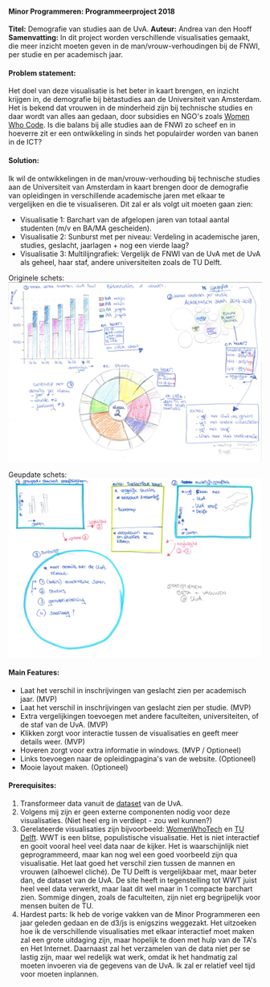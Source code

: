 #### Minor Programmeren: Programmeerproject 2018     
**Titel:** Demografie van studies aan de UvA.
**Auteur:** Andrea van den Hooff  
**Samenvatting:** In dit project worden verschillende visualisaties gemaakt, die meer inzicht moeten geven in de man/vrouw-verhoudingen bij de FNWI, per studie en per academisch jaar.  

#### Problem statement:  
Het doel van deze visualisatie is het beter in kaart brengen, en inzicht krijgen in, de demografie bij bètastudies aan de Universiteit van Amsterdam. Het is bekend dat vrouwen in de minderheid zijn bij technische studies en daar wordt van alles aan gedaan, door subsidies en NGO's zoals [Women Who Code](https://www.womenwhocode.com). Is die balans bij alle studies aan de FNWI zo scheef en in hoeverre zit er een ontwikkeling in sinds het populairder worden van banen in de ICT?

#### Solution:  
Ik wil de ontwikkelingen in de man/vrouw-verhouding bij technische studies aan de Universiteit van Amsterdam in kaart brengen door de demografie van opleidingen in verschillende academische jaren met elkaar te vergelijken en die te visualiseren. Dit zal er als volgt uit moeten gaan zien:

* Visualisatie 1: Barchart van de afgelopen jaren van totaal aantal studenten (m/v en BA/MA gescheiden).
* Visualisatie 2: Sunburst met per niveau: Verdeling in academische jaren, studies, geslacht, jaarlagen + nog een vierde laag?
* Visualisatie 3: Multilijngrafiek: Vergelijk de FNWI van de UvA met de UvA als geheel, haar staf, andere universiteiten zoals de TU Delft.

Originele schets: 
![Sketch](/doc/Sketch.png)

Geupdate schets:
![Sketch updated](/doc/Sketchv2.png)

#### Main Features: 
- Laat het verschil in inschrijvingen van geslacht zien per academisch jaar. (MVP)  
- Laat het verschil in inschrijvingen van geslacht zien per studie. (MVP)  
- Extra vergelijkingen toevoegen met andere faculteiten, universiteiten, of de staf van de UvA. (MVP)  
- Klikken zorgt voor interactie tussen de visualisaties en geeft meer details weer. (MVP)  
- Hoveren zorgt voor extra informatie in windows. (MVP / Optioneel)  
- Links toevoegen naar de opleidingpagina's van de website. (Optioneel)
- Mooie layout maken. (Optioneel)

#### Prerequisites:
1. Transformeer data vanuit de [dataset](https://public.tableau.com/views/FeitenenCijfers/Students?:embed=y&:toolbar=no&:toolbar=no&:display_count=no&:display_count=no&:showVizHome=nohttps://public.tableausoftware.com/views/FeitenenCijfers "UvA") van de UvA.  
2. Volgens mij zijn er geen externe componenten nodig voor deze visualisaties. (Niet heel erg in verdiept - zou wel kunnen?)
3. Gerelateerde visualisaties zijn bijvoorbeeld: [WomenWhoTech](https://www.womenwhotech.com/womenintechinfographic) en [TU Delft](https://www.tudelft.nl/over-tu-delft/feiten-en-cijfers/onderwijs/studentenpopulatie/). WWT is een blitse, populistische visualisatie. Het is niet interactief en gooit vooral heel veel data naar de kijker. Het is waarschijnlijk niet geprogrammeerd, maar kan nog wel een goed voorbeeld zijn qua visualisatie. Het laat goed het verschil zien tussen de mannen en vrouwen (alhoewel cliché). De TU Delft is vergelijkbaar met, maar beter dan, de dataset van de UvA. De site heeft in tegenstelling tot WWT juist heel veel data verwerkt, maar laat dit wel maar in 1 compacte barchart zien. Sommige dingen, zoals de faculteiten, zijn niet erg begrijpelijk voor mensen buiten de TU. 
4. Hardest parts: Ik heb de vorige vakken van de Minor Programmeren een jaar geleden gedaan en de d3/js is enigszins weggezakt. Het uitzoeken hoe ik de verschillende visualisaties met elkaar interactief moet maken zal een grote uitdaging zijn, maar hopelijk te doen met hulp van de TA's en Het Internet. Daarnaast zal het verzamelen van de data niet per se lastig zijn, maar wel redelijk wat werk, omdat ik het handmatig zal moeten invoeren via de gegevens van de UvA. Ik zal er relatief veel tijd voor moeten inplannen.
